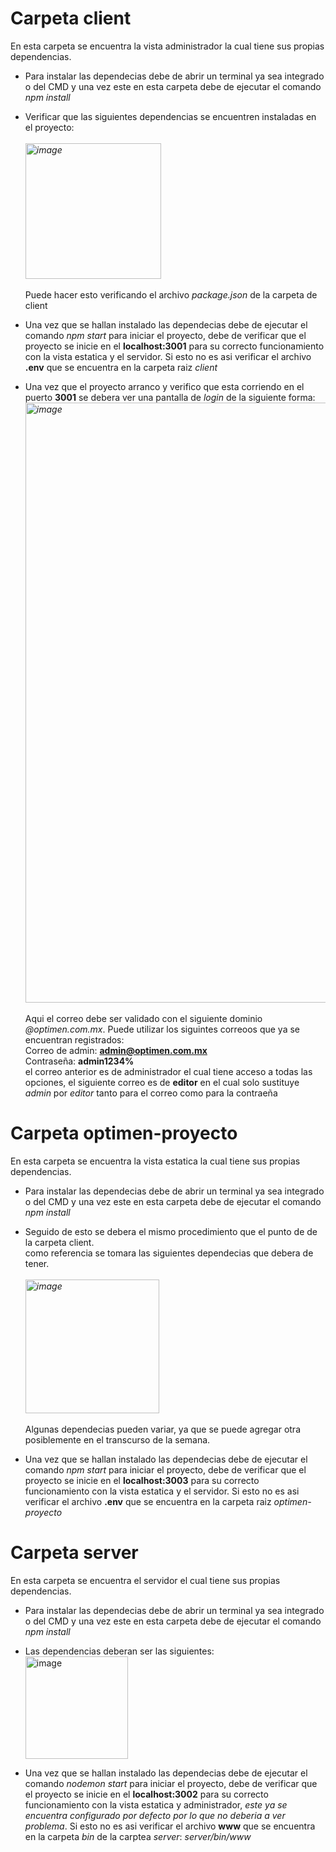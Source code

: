 # Carpeta client

En esta carpeta se encuentra la vista administrador la cual tiene sus propias dependencias.
* Para instalar las dependecias debe de abrir un terminal ya sea integrado o del CMD y una vez este en esta carpeta debe de ejecutar el comando *npm install*

* Verificar que las siguientes dependencias se encuentren instaladas en el proyecto: <br/><br/>   *<img width="217" alt="image" src="https://user-images.githubusercontent.com/114530204/231022893-bb2c552e-68fa-4ceb-8175-cf46adf9a132.png">* <br/><br/> Puede hacer esto verificando el archivo *package.json* de la carpeta de client

* Una vez que se hallan instalado las dependecias debe de ejecutar el comando *npm start* para iniciar el proyecto, debe de verificar que el proyecto se inicie en el **localhost:3001** para su correcto funcionamiento con la vista estatica y el servidor. Si esto no es asi verificar el archivo **.env** que se encuentra en la carpeta raiz *client*

* Una vez que el proyecto arranco y verifico que esta corriendo en el puerto **3001** se debera ver una pantalla de *login* de la siguiente forma:<br/>*<img width="960" alt="image" src="https://user-images.githubusercontent.com/114530204/231023523-f7f4dd6f-90c7-4f7b-81e1-2c3fb7f7b676.png">*<br/><br/> Aqui el correo debe ser validado con el siguiente dominio *@optimen.com.mx*. Puede utilizar los siguintes correoos que ya se encuentran registrados:<br/> Correo de admin: **admin@optimen.com.mx**<br/> Contraseña: **admin1234%**<br/> el correo anterior es de administrador el cual tiene acceso a todas las opciones, el siguiente correo es de **editor** en el cual solo sustituye *admin* por *editor* tanto para el correo como para la contraeña

# Carpeta optimen-proyecto

En esta carpeta se encuentra la vista estatica la cual tiene sus propias dependencias.
* Para instalar las dependecias debe de abrir un terminal ya sea integrado o del CMD y una vez este en esta carpeta debe de ejecutar el comando *npm install*

* Seguido de esto se debera el mismo procedimiento que el punto de de la carpeta client. <br/> como referencia se tomara las siguientes dependecias que debera de tener. <br/><br/>  *<img width="214" alt="image" src="https://user-images.githubusercontent.com/114530204/231022788-52a7c097-6e54-4883-a461-63387900b8eb.png">* <br/><br/> Algunas dependecias pueden variar, ya que se puede agregar otra posiblemente en el transcurso de la semana.

* Una vez que se hallan instalado las dependecias debe de ejecutar el comando *npm start* para iniciar el proyecto, debe de verificar que el proyecto se inicie en el **localhost:3003** para su correcto funcionamiento con la vista estatica y el servidor. Si esto no es asi verificar el archivo **.env** que se encuentra en la carpeta raiz *optimen-proyecto*
  
  
# Carpeta server

En esta carpeta se encuentra el servidor el cual tiene sus propias dependencias.
* Para instalar las dependecias debe de abrir un terminal ya sea integrado o del CMD y una vez este en esta carpeta debe de ejecutar el comando *npm install*

* Las dependencias deberan ser las siguientes:<br/><img width="164" alt="image" src="https://user-images.githubusercontent.com/114530204/231024934-8d413026-91f6-4ce9-9a23-c91ad036d9d3.png">



* Una vez que se hallan instalado las dependecias debe de ejecutar el comando *nodemon start* para iniciar el proyecto, debe de verificar que el proyecto se inicie en el **localhost:3002** para su correcto funcionamiento con la vista estatica y administrador, *este ya se encuentra configurado por defecto por lo que no deberia a ver problema*. Si esto no es asi verificar el archivo **www** que se encuentra en la carpeta *bin* de la carptea *server*: *server/bin/www*

